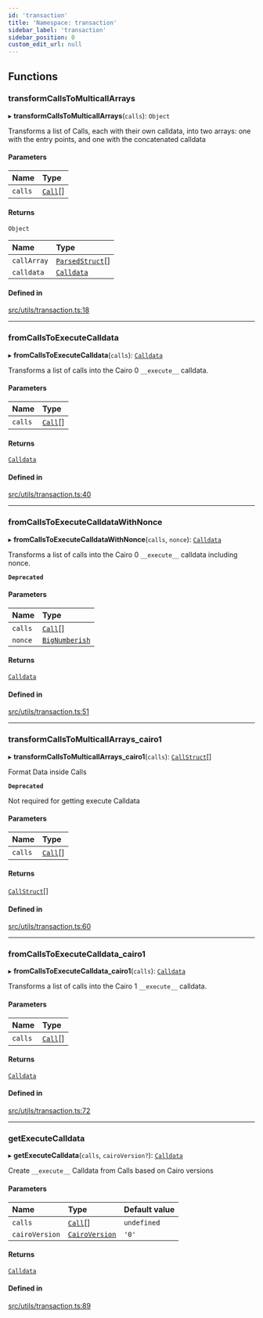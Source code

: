 ```yaml
---
id: 'transaction'
title: 'Namespace: transaction'
sidebar_label: 'transaction'
sidebar_position: 0
custom_edit_url: null
---
```


## Functions

### transformCallsToMulticallArrays

▸ **transformCallsToMulticallArrays**(`calls`): `Object`

Transforms a list of Calls, each with their own calldata, into
two arrays: one with the entry points, and one with the concatenated calldata

#### Parameters

| Name    | Type                      |
| :------ | :------------------------ |
| `calls` | [`Call`](types.md#call)[] |

#### Returns

`Object`

| Name        | Type                                      |
| :---------- | :---------------------------------------- |
| `callArray` | [`ParsedStruct`](types.md#parsedstruct)[] |
| `calldata`  | [`Calldata`](types.md#calldata)           |

#### Defined in

[src/utils/transaction.ts:18](https://github.com/starknet-io/starknet.js/blob/v5.24.2/src/utils/transaction.ts#L18)

---

### fromCallsToExecuteCalldata

▸ **fromCallsToExecuteCalldata**(`calls`): [`Calldata`](types.md#calldata)

Transforms a list of calls into the Cairo 0 `__execute__` calldata.

#### Parameters

| Name    | Type                      |
| :------ | :------------------------ |
| `calls` | [`Call`](types.md#call)[] |

#### Returns

[`Calldata`](types.md#calldata)

#### Defined in

[src/utils/transaction.ts:40](https://github.com/starknet-io/starknet.js/blob/v5.24.2/src/utils/transaction.ts#L40)

---

### fromCallsToExecuteCalldataWithNonce

▸ **fromCallsToExecuteCalldataWithNonce**(`calls`, `nonce`): [`Calldata`](types.md#calldata)

Transforms a list of calls into the Cairo 0 `__execute__` calldata including nonce.

**`Deprecated`**

#### Parameters

| Name    | Type                                    |
| :------ | :-------------------------------------- |
| `calls` | [`Call`](types.md#call)[]               |
| `nonce` | [`BigNumberish`](types.md#bignumberish) |

#### Returns

[`Calldata`](types.md#calldata)

#### Defined in

[src/utils/transaction.ts:51](https://github.com/starknet-io/starknet.js/blob/v5.24.2/src/utils/transaction.ts#L51)

---

### transformCallsToMulticallArrays_cairo1

▸ **transformCallsToMulticallArrays_cairo1**(`calls`): [`CallStruct`](../interfaces/types.CallStruct.md)[]

Format Data inside Calls

**`Deprecated`**

Not required for getting execute Calldata

#### Parameters

| Name    | Type                      |
| :------ | :------------------------ |
| `calls` | [`Call`](types.md#call)[] |

#### Returns

[`CallStruct`](../interfaces/types.CallStruct.md)[]

#### Defined in

[src/utils/transaction.ts:60](https://github.com/starknet-io/starknet.js/blob/v5.24.2/src/utils/transaction.ts#L60)

---

### fromCallsToExecuteCalldata_cairo1

▸ **fromCallsToExecuteCalldata_cairo1**(`calls`): [`Calldata`](types.md#calldata)

Transforms a list of calls into the Cairo 1 `__execute__` calldata.

#### Parameters

| Name    | Type                      |
| :------ | :------------------------ |
| `calls` | [`Call`](types.md#call)[] |

#### Returns

[`Calldata`](types.md#calldata)

#### Defined in

[src/utils/transaction.ts:72](https://github.com/starknet-io/starknet.js/blob/v5.24.2/src/utils/transaction.ts#L72)

---

### getExecuteCalldata

▸ **getExecuteCalldata**(`calls`, `cairoVersion?`): [`Calldata`](types.md#calldata)

Create `__execute__` Calldata from Calls based on Cairo versions

#### Parameters

| Name           | Type                                    | Default value |
| :------------- | :-------------------------------------- | :------------ |
| `calls`        | [`Call`](types.md#call)[]               | `undefined`   |
| `cairoVersion` | [`CairoVersion`](types.md#cairoversion) | `'0'`         |

#### Returns

[`Calldata`](types.md#calldata)

#### Defined in

[src/utils/transaction.ts:89](https://github.com/starknet-io/starknet.js/blob/v5.24.2/src/utils/transaction.ts#L89)
